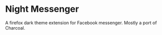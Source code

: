 # Night Messenger

A firefox dark theme extension for Facebook messenger.
Mostly a port of Charcoal.